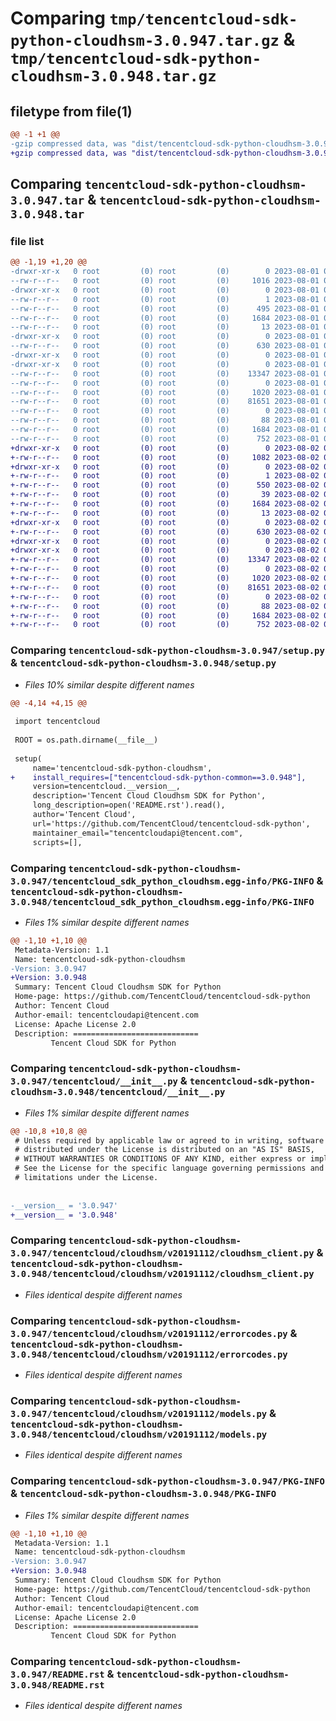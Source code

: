 # Comparing `tmp/tencentcloud-sdk-python-cloudhsm-3.0.947.tar.gz` & `tmp/tencentcloud-sdk-python-cloudhsm-3.0.948.tar.gz`

## filetype from file(1)

```diff
@@ -1 +1 @@
-gzip compressed data, was "dist/tencentcloud-sdk-python-cloudhsm-3.0.947.tar", last modified: Tue Aug  1 00:34:05 2023, max compression
+gzip compressed data, was "dist/tencentcloud-sdk-python-cloudhsm-3.0.948.tar", last modified: Wed Aug  2 00:26:38 2023, max compression
```

## Comparing `tencentcloud-sdk-python-cloudhsm-3.0.947.tar` & `tencentcloud-sdk-python-cloudhsm-3.0.948.tar`

### file list

```diff
@@ -1,19 +1,20 @@
-drwxr-xr-x   0 root         (0) root         (0)        0 2023-08-01 00:34:05.000000 tencentcloud-sdk-python-cloudhsm-3.0.947/
--rw-r--r--   0 root         (0) root         (0)     1016 2023-08-01 00:34:05.000000 tencentcloud-sdk-python-cloudhsm-3.0.947/setup.py
-drwxr-xr-x   0 root         (0) root         (0)        0 2023-08-01 00:34:05.000000 tencentcloud-sdk-python-cloudhsm-3.0.947/tencentcloud_sdk_python_cloudhsm.egg-info/
--rw-r--r--   0 root         (0) root         (0)        1 2023-08-01 00:34:05.000000 tencentcloud-sdk-python-cloudhsm-3.0.947/tencentcloud_sdk_python_cloudhsm.egg-info/dependency_links.txt
--rw-r--r--   0 root         (0) root         (0)      495 2023-08-01 00:34:05.000000 tencentcloud-sdk-python-cloudhsm-3.0.947/tencentcloud_sdk_python_cloudhsm.egg-info/SOURCES.txt
--rw-r--r--   0 root         (0) root         (0)     1684 2023-08-01 00:34:05.000000 tencentcloud-sdk-python-cloudhsm-3.0.947/tencentcloud_sdk_python_cloudhsm.egg-info/PKG-INFO
--rw-r--r--   0 root         (0) root         (0)       13 2023-08-01 00:34:05.000000 tencentcloud-sdk-python-cloudhsm-3.0.947/tencentcloud_sdk_python_cloudhsm.egg-info/top_level.txt
-drwxr-xr-x   0 root         (0) root         (0)        0 2023-08-01 00:34:05.000000 tencentcloud-sdk-python-cloudhsm-3.0.947/tencentcloud/
--rw-r--r--   0 root         (0) root         (0)      630 2023-08-01 00:34:05.000000 tencentcloud-sdk-python-cloudhsm-3.0.947/tencentcloud/__init__.py
-drwxr-xr-x   0 root         (0) root         (0)        0 2023-08-01 00:34:05.000000 tencentcloud-sdk-python-cloudhsm-3.0.947/tencentcloud/cloudhsm/
-drwxr-xr-x   0 root         (0) root         (0)        0 2023-08-01 00:34:05.000000 tencentcloud-sdk-python-cloudhsm-3.0.947/tencentcloud/cloudhsm/v20191112/
--rw-r--r--   0 root         (0) root         (0)    13347 2023-08-01 00:34:05.000000 tencentcloud-sdk-python-cloudhsm-3.0.947/tencentcloud/cloudhsm/v20191112/cloudhsm_client.py
--rw-r--r--   0 root         (0) root         (0)        0 2023-08-01 00:34:05.000000 tencentcloud-sdk-python-cloudhsm-3.0.947/tencentcloud/cloudhsm/v20191112/__init__.py
--rw-r--r--   0 root         (0) root         (0)     1020 2023-08-01 00:34:05.000000 tencentcloud-sdk-python-cloudhsm-3.0.947/tencentcloud/cloudhsm/v20191112/errorcodes.py
--rw-r--r--   0 root         (0) root         (0)    81651 2023-08-01 00:34:05.000000 tencentcloud-sdk-python-cloudhsm-3.0.947/tencentcloud/cloudhsm/v20191112/models.py
--rw-r--r--   0 root         (0) root         (0)        0 2023-08-01 00:34:05.000000 tencentcloud-sdk-python-cloudhsm-3.0.947/tencentcloud/cloudhsm/__init__.py
--rw-r--r--   0 root         (0) root         (0)       88 2023-08-01 00:34:05.000000 tencentcloud-sdk-python-cloudhsm-3.0.947/setup.cfg
--rw-r--r--   0 root         (0) root         (0)     1684 2023-08-01 00:34:05.000000 tencentcloud-sdk-python-cloudhsm-3.0.947/PKG-INFO
--rw-r--r--   0 root         (0) root         (0)      752 2023-08-01 00:34:05.000000 tencentcloud-sdk-python-cloudhsm-3.0.947/README.rst
+drwxr-xr-x   0 root         (0) root         (0)        0 2023-08-02 00:26:38.000000 tencentcloud-sdk-python-cloudhsm-3.0.948/
+-rw-r--r--   0 root         (0) root         (0)     1082 2023-08-02 00:26:38.000000 tencentcloud-sdk-python-cloudhsm-3.0.948/setup.py
+drwxr-xr-x   0 root         (0) root         (0)        0 2023-08-02 00:26:38.000000 tencentcloud-sdk-python-cloudhsm-3.0.948/tencentcloud_sdk_python_cloudhsm.egg-info/
+-rw-r--r--   0 root         (0) root         (0)        1 2023-08-02 00:26:38.000000 tencentcloud-sdk-python-cloudhsm-3.0.948/tencentcloud_sdk_python_cloudhsm.egg-info/dependency_links.txt
+-rw-r--r--   0 root         (0) root         (0)      550 2023-08-02 00:26:38.000000 tencentcloud-sdk-python-cloudhsm-3.0.948/tencentcloud_sdk_python_cloudhsm.egg-info/SOURCES.txt
+-rw-r--r--   0 root         (0) root         (0)       39 2023-08-02 00:26:38.000000 tencentcloud-sdk-python-cloudhsm-3.0.948/tencentcloud_sdk_python_cloudhsm.egg-info/requires.txt
+-rw-r--r--   0 root         (0) root         (0)     1684 2023-08-02 00:26:38.000000 tencentcloud-sdk-python-cloudhsm-3.0.948/tencentcloud_sdk_python_cloudhsm.egg-info/PKG-INFO
+-rw-r--r--   0 root         (0) root         (0)       13 2023-08-02 00:26:38.000000 tencentcloud-sdk-python-cloudhsm-3.0.948/tencentcloud_sdk_python_cloudhsm.egg-info/top_level.txt
+drwxr-xr-x   0 root         (0) root         (0)        0 2023-08-02 00:26:38.000000 tencentcloud-sdk-python-cloudhsm-3.0.948/tencentcloud/
+-rw-r--r--   0 root         (0) root         (0)      630 2023-08-02 00:26:38.000000 tencentcloud-sdk-python-cloudhsm-3.0.948/tencentcloud/__init__.py
+drwxr-xr-x   0 root         (0) root         (0)        0 2023-08-02 00:26:38.000000 tencentcloud-sdk-python-cloudhsm-3.0.948/tencentcloud/cloudhsm/
+drwxr-xr-x   0 root         (0) root         (0)        0 2023-08-02 00:26:38.000000 tencentcloud-sdk-python-cloudhsm-3.0.948/tencentcloud/cloudhsm/v20191112/
+-rw-r--r--   0 root         (0) root         (0)    13347 2023-08-02 00:26:38.000000 tencentcloud-sdk-python-cloudhsm-3.0.948/tencentcloud/cloudhsm/v20191112/cloudhsm_client.py
+-rw-r--r--   0 root         (0) root         (0)        0 2023-08-02 00:26:38.000000 tencentcloud-sdk-python-cloudhsm-3.0.948/tencentcloud/cloudhsm/v20191112/__init__.py
+-rw-r--r--   0 root         (0) root         (0)     1020 2023-08-02 00:26:38.000000 tencentcloud-sdk-python-cloudhsm-3.0.948/tencentcloud/cloudhsm/v20191112/errorcodes.py
+-rw-r--r--   0 root         (0) root         (0)    81651 2023-08-02 00:26:38.000000 tencentcloud-sdk-python-cloudhsm-3.0.948/tencentcloud/cloudhsm/v20191112/models.py
+-rw-r--r--   0 root         (0) root         (0)        0 2023-08-02 00:26:38.000000 tencentcloud-sdk-python-cloudhsm-3.0.948/tencentcloud/cloudhsm/__init__.py
+-rw-r--r--   0 root         (0) root         (0)       88 2023-08-02 00:26:38.000000 tencentcloud-sdk-python-cloudhsm-3.0.948/setup.cfg
+-rw-r--r--   0 root         (0) root         (0)     1684 2023-08-02 00:26:38.000000 tencentcloud-sdk-python-cloudhsm-3.0.948/PKG-INFO
+-rw-r--r--   0 root         (0) root         (0)      752 2023-08-02 00:26:38.000000 tencentcloud-sdk-python-cloudhsm-3.0.948/README.rst
```

### Comparing `tencentcloud-sdk-python-cloudhsm-3.0.947/setup.py` & `tencentcloud-sdk-python-cloudhsm-3.0.948/setup.py`

 * *Files 10% similar despite different names*

```diff
@@ -4,14 +4,15 @@
 
 import tencentcloud
 
 ROOT = os.path.dirname(__file__)
 
 setup(
     name='tencentcloud-sdk-python-cloudhsm',
+    install_requires=["tencentcloud-sdk-python-common==3.0.948"],
     version=tencentcloud.__version__,
     description='Tencent Cloud Cloudhsm SDK for Python',
     long_description=open('README.rst').read(),
     author='Tencent Cloud',
     url='https://github.com/TencentCloud/tencentcloud-sdk-python',
     maintainer_email="tencentcloudapi@tencent.com",
     scripts=[],
```

### Comparing `tencentcloud-sdk-python-cloudhsm-3.0.947/tencentcloud_sdk_python_cloudhsm.egg-info/PKG-INFO` & `tencentcloud-sdk-python-cloudhsm-3.0.948/tencentcloud_sdk_python_cloudhsm.egg-info/PKG-INFO`

 * *Files 1% similar despite different names*

```diff
@@ -1,10 +1,10 @@
 Metadata-Version: 1.1
 Name: tencentcloud-sdk-python-cloudhsm
-Version: 3.0.947
+Version: 3.0.948
 Summary: Tencent Cloud Cloudhsm SDK for Python
 Home-page: https://github.com/TencentCloud/tencentcloud-sdk-python
 Author: Tencent Cloud
 Author-email: tencentcloudapi@tencent.com
 License: Apache License 2.0
 Description: ============================
         Tencent Cloud SDK for Python
```

### Comparing `tencentcloud-sdk-python-cloudhsm-3.0.947/tencentcloud/__init__.py` & `tencentcloud-sdk-python-cloudhsm-3.0.948/tencentcloud/__init__.py`

 * *Files 1% similar despite different names*

```diff
@@ -10,8 +10,8 @@
 # Unless required by applicable law or agreed to in writing, software
 # distributed under the License is distributed on an "AS IS" BASIS,
 # WITHOUT WARRANTIES OR CONDITIONS OF ANY KIND, either express or implied.
 # See the License for the specific language governing permissions and
 # limitations under the License.
 
 
-__version__ = '3.0.947'
+__version__ = '3.0.948'
```

### Comparing `tencentcloud-sdk-python-cloudhsm-3.0.947/tencentcloud/cloudhsm/v20191112/cloudhsm_client.py` & `tencentcloud-sdk-python-cloudhsm-3.0.948/tencentcloud/cloudhsm/v20191112/cloudhsm_client.py`

 * *Files identical despite different names*

### Comparing `tencentcloud-sdk-python-cloudhsm-3.0.947/tencentcloud/cloudhsm/v20191112/errorcodes.py` & `tencentcloud-sdk-python-cloudhsm-3.0.948/tencentcloud/cloudhsm/v20191112/errorcodes.py`

 * *Files identical despite different names*

### Comparing `tencentcloud-sdk-python-cloudhsm-3.0.947/tencentcloud/cloudhsm/v20191112/models.py` & `tencentcloud-sdk-python-cloudhsm-3.0.948/tencentcloud/cloudhsm/v20191112/models.py`

 * *Files identical despite different names*

### Comparing `tencentcloud-sdk-python-cloudhsm-3.0.947/PKG-INFO` & `tencentcloud-sdk-python-cloudhsm-3.0.948/PKG-INFO`

 * *Files 1% similar despite different names*

```diff
@@ -1,10 +1,10 @@
 Metadata-Version: 1.1
 Name: tencentcloud-sdk-python-cloudhsm
-Version: 3.0.947
+Version: 3.0.948
 Summary: Tencent Cloud Cloudhsm SDK for Python
 Home-page: https://github.com/TencentCloud/tencentcloud-sdk-python
 Author: Tencent Cloud
 Author-email: tencentcloudapi@tencent.com
 License: Apache License 2.0
 Description: ============================
         Tencent Cloud SDK for Python
```

### Comparing `tencentcloud-sdk-python-cloudhsm-3.0.947/README.rst` & `tencentcloud-sdk-python-cloudhsm-3.0.948/README.rst`

 * *Files identical despite different names*


